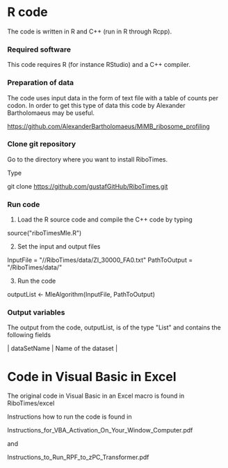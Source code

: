 # R code

The code is written in R and C++ (run in R through Rcpp).

### Required software

This code requires R (for instance RStudio) and a C++ compiler.

### Preparation of data

The code uses input data in the form of text file with a table of counts per codon. In order to get this type of data this code by Alexander Bartholomaeus may be useful.

https://github.com/AlexanderBartholomaeus/MiMB_ribosome_profiling

### Clone git repository

Go to the directory where you want to install RiboTimes.

Type

git clone https://github.com/gustafGitHub/RiboTimes.git

### Run code

1. Load the R source code and compile the C++ code by typing

source("riboTimesMle.R")

2. Set the input and output files

InputFile = "/<Path to RiboTimes folder>/RiboTimes/data/ZI_30000_FA0.txt"
PathToOutput = "<Path to RiboTimes folder>/RiboTimes/data/"

3. Run the code

outputList <- MleAlgorithm(InputFile, PathToOutput)


### Output variables

The output from the code, outputList, is of the type "List" and contains the following fields

| dataSetName | Name of the dataset |


# Code in Visual Basic in Excel

The original code in Visual Basic in an Excel macro is found in RiboTimes/excel

Instructions how to run the code is found in

Instructions_for_VBA_Activation_On_Your_Window_Computer.pdf

and

Instructions_to_Run_RPF_to_zPC_Transformer.pdf
